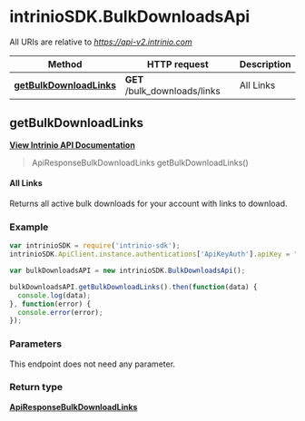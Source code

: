 # intrinioSDK.BulkDownloadsApi

All URIs are relative to *https://api-v2.intrinio.com*

Method | HTTP request | Description
------------- | ------------- | -------------
[**getBulkDownloadLinks**](BulkDownloadsApi.md#getBulkDownloadLinks) | **GET** /bulk_downloads/links | All Links



[//]: # (START_OPERATION)

[//]: # (CLASS:BulkDownloadsApi)

[//]: # (METHOD:getBulkDownloadLinks)

[//]: # (RETURN_TYPE:ApiResponseBulkDownloadLinks)

[//]: # (RETURN_TYPE_KIND:object)

[//]: # (RETURN_TYPE_DOC:ApiResponseBulkDownloadLinks.md)

[//]: # (OPERATION:getBulkDownloadLinks_v2)

[//]: # (ENDPOINT:/bulk_downloads/links)

[//]: # (DOCUMENT_LINK:BulkDownloadsApi.md#getBulkDownloadLinks)

<a name="getBulkDownloadLinks"></a>
## **getBulkDownloadLinks**

[**View Intrinio API Documentation**](https://docs.intrinio.com/documentation/javascript/getBulkDownloadLinks_v2)

[//]: # (START_OVERVIEW)

> ApiResponseBulkDownloadLinks getBulkDownloadLinks()

#### All Links


Returns all active bulk downloads for your account with links to download.

[//]: # (END_OVERVIEW)

### Example

[//]: # (START_CODE_EXAMPLE)

```javascript
var intrinioSDK = require('intrinio-sdk');
intrinioSDK.ApiClient.instance.authentications['ApiKeyAuth'].apiKey = "YOUR_API_KEY";

var bulkDownloadsAPI = new intrinioSDK.BulkDownloadsApi();

bulkDownloadsAPI.getBulkDownloadLinks().then(function(data) {
  console.log(data);
}, function(error) {
  console.error(error);
});
```

[//]: # (END_CODE_EXAMPLE)

### Parameters

[//]: # (START_PARAMETERS)

This endpoint does not need any parameter.
<br/>

[//]: # (END_PARAMETERS)

### Return type

[**ApiResponseBulkDownloadLinks**](ApiResponseBulkDownloadLinks.md)



[//]: # (END_OPERATION)

